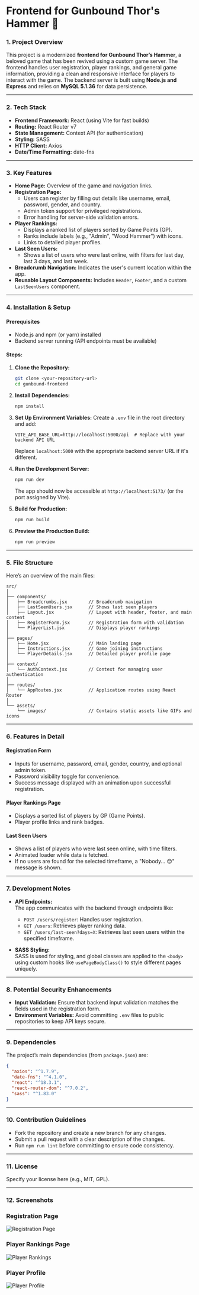 # Frontend for Gunbound Thor's Hammer 🚀

### **1. Project Overview**
This project is a modernized **frontend for Gunbound Thor’s Hammer**, a beloved game that has been revived using a custom game server. The frontend handles user registration, player rankings, and general game information, providing a clean and responsive interface for players to interact with the game. The backend server is built using **Node.js and Express** and relies on **MySQL 5.1.36** for data persistence.

---

### **2. Tech Stack**
- **Frontend Framework:** React (using Vite for fast builds)
- **Routing:** React Router v7
- **State Management:** Context API (for authentication)
- **Styling:** SASS
- **HTTP Client:** Axios
- **Date/Time Formatting:** date-fns

---

### **3. Key Features**
- **Home Page:** Overview of the game and navigation links.
- **Registration Page:**
  - Users can register by filling out details like username, email, password, gender, and country.
  - Admin token support for privileged registrations.
  - Error handling for server-side validation errors.
- **Player Rankings:**
  - Displays a ranked list of players sorted by Game Points (GP).
  - Ranks include labels (e.g., "Admin", "Wood Hammer") with icons.
  - Links to detailed player profiles.
- **Last Seen Users:**
  - Shows a list of users who were last online, with filters for last day, last 3 days, and last week.
- **Breadcrumb Navigation:** Indicates the user's current location within the app.
- **Reusable Layout Components:** Includes `Header`, `Footer`, and a custom `LastSeenUsers` component.

---

### **4. Installation & Setup**

#### **Prerequisites**
- Node.js and npm (or yarn) installed
- Backend server running (API endpoints must be available)

#### **Steps:**
1. **Clone the Repository:**
   ```bash
   git clone <your-repository-url>
   cd gunbound-frontend
   ```

2. **Install Dependencies:**
   ```bash
   npm install
   ```

3. **Set Up Environment Variables:**
   Create a `.env` file in the root directory and add:
   ```env
   VITE_API_BASE_URL=http://localhost:5000/api  # Replace with your backend API URL
   ```
   Replace `localhost:5000` with the appropriate backend server URL if it's different.

4. **Run the Development Server:**
   ```bash
   npm run dev
   ```
   The app should now be accessible at `http://localhost:5173/` (or the port assigned by Vite).

5. **Build for Production:**
   ```bash
   npm run build
   ```

6. **Preview the Production Build:**
   ```bash
   npm run preview
   ```

---

### **5. File Structure**
Here’s an overview of the main files:

```
src/
│
├── components/
│   ├── Breadcrumbs.jsx        // Breadcrumb navigation
│   ├── LastSeenUsers.jsx      // Shows last seen players
│   ├── Layout.jsx             // Layout with header, footer, and main content
│   ├── RegisterForm.jsx       // Registration form with validation
│   └── PlayerList.jsx         // Displays player rankings
│
├── pages/
│   ├── Home.jsx               // Main landing page
│   ├── Instructions.jsx       // Game joining instructions
│   └── PlayerDetails.jsx      // Detailed player profile page
│
├── context/
│   └── AuthContext.jsx        // Context for managing user authentication
│
├── routes/
│   └── AppRoutes.jsx          // Application routes using React Router
│
└── assets/
    └── images/                // Contains static assets like GIFs and icons
```

---

### **6. Features in Detail**

#### **Registration Form**
- Inputs for username, password, email, gender, country, and optional admin token.
- Password visibility toggle for convenience.
- Success message displayed with an animation upon successful registration.

#### **Player Rankings Page**
- Displays a sorted list of players by GP (Game Points).
- Player profile links and rank badges.

#### **Last Seen Users**
- Shows a list of players who were last seen online, with time filters.
- Animated loader while data is fetched.
- If no users are found for the selected timeframe, a "Nobody... 😔" message is shown.

---

### **7. Development Notes**

- **API Endpoints:**  
  The app communicates with the backend through endpoints like:
  - `POST /users/register`: Handles user registration.
  - `GET /users`: Retrieves player ranking data.
  - `GET /users/last-seen?days=X`: Retrieves last seen users within the specified timeframe.

- **SASS Styling:**  
  SASS is used for styling, and global classes are applied to the `<body>` using custom hooks like `usePageBodyClass()` to style different pages uniquely.

---

### **8. Potential Security Enhancements**
- **Input Validation:** Ensure that backend input validation matches the fields used in the registration form.
- **Environment Variables:** Avoid committing `.env` files to public repositories to keep API keys secure.

---

### **9. Dependencies**
The project’s main dependencies (from `package.json`) are:
```json
{
  "axios": "^1.7.9",
  "date-fns": "^4.1.0",
  "react": "^18.3.1",
  "react-router-dom": "^7.0.2",
  "sass": "^1.83.0"
}
```

---

### **10. Contribution Guidelines**
- Fork the repository and create a new branch for any changes.
- Submit a pull request with a clear description of the changes.
- Run `npm run lint` before committing to ensure code consistency.

---

### **11. License**
Specify your license here (e.g., MIT, GPL).

---

### **12. Screenshots**

### Registration Page
![Registration Page](src/assets/screenshots/register-form.png)

### Player Rankings Page
![Player Rankings](src/assets/screenshots/player-rankings.png)

### Player Profile
![Player Profile](src/assets/screenshots/player-profile.png)
